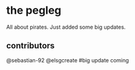# the pegleg
All about pirates.
Just added some big updates. 
## contributors
@sebastian-92
@elsgcreate
#big update coming

